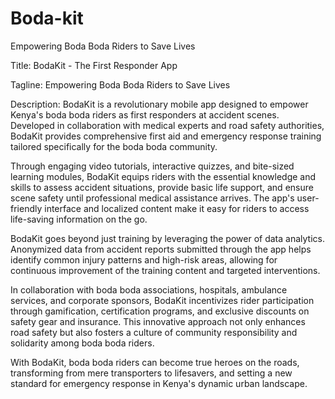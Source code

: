 # Boda-kit
Empowering Boda Boda Riders to Save Lives



Title: BodaKit - The First Responder App

Tagline: Empowering Boda Boda Riders to Save Lives

Description:
BodaKit is a revolutionary mobile app designed to empower Kenya's boda boda riders as first responders at accident scenes. Developed in collaboration with medical experts and road safety authorities, BodaKit provides comprehensive first aid and emergency response training tailored specifically for the boda boda community.

Through engaging video tutorials, interactive quizzes, and bite-sized learning modules, BodaKit equips riders with the essential knowledge and skills to assess accident situations, provide basic life support, and ensure scene safety until professional medical assistance arrives. The app's user-friendly interface and localized content make it easy for riders to access life-saving information on the go.

BodaKit goes beyond just training by leveraging the power of data analytics. Anonymized data from accident reports submitted through the app helps identify common injury patterns and high-risk areas, allowing for continuous improvement of the training content and targeted interventions.

In collaboration with boda boda associations, hospitals, ambulance services, and corporate sponsors, BodaKit incentivizes rider participation through gamification, certification programs, and exclusive discounts on safety gear and insurance. This innovative approach not only enhances road safety but also fosters a culture of community responsibility and solidarity among boda boda riders.

With BodaKit, boda boda riders can become true heroes on the roads, transforming from mere transporters to lifesavers, and setting a new standard for emergency response in Kenya's dynamic urban landscape.
